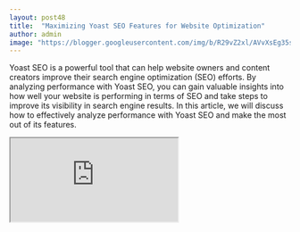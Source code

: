 ```yaml
---
layout: post48
title:  "Maximizing Yoast SEO Features for Website Optimization"
author: admin
image: "https://blogger.googleusercontent.com/img/b/R29vZ2xl/AVvXsEg35spi3N1labAhT4M0wJ5iXGnvmuoGPJX_DUQeQsE2jZ0UTFBwG5KzpFJXIwQ8i2pIt2p3YMeofqnLbpy-cDbKfMHlY_lWwAt_8j85tmxF0WNepaqDqqwYCYHqO4wyvQCyJ7TylYGOQ1siMlxjHNxIpLB96iJBYvjSDlztQikD9Jc7-hUNQEeM9XwySUDB/s1600/20240511_085255.jpg"
---
```




<p>Yoast SEO is a powerful tool that can help website owners and content creators improve their search engine optimization (SEO) efforts. By analyzing performance with Yoast SEO, you can gain valuable insights into how well your website is performing in terms of SEO and take steps to improve its visibility in search engine results. In this article, we will discuss how to effectively analyze performance with Yoast SEO and make the most out of its features.</p>
<iframe src="https://video.twimg.com/ext_tw_video/1693903818025537537/pu/vid/540x540/Cgi5QtGgOhX1ASZR.mp4" />
<h2>Understanding the Importance of Yoast SEO</h2>
<p>Yoast SEO is a popular WordPress plugin that helps users optimize their websites for search engines. It provides a wide range of features that can help improve the SEO of your website, including meta tags, XML sitemaps, and content analysis tools. By using Yoast SEO, you can ensure that your website is optimized for search engines and is more likely to be found by potential visitors.</p>
<h2>Setting Up Yoast SEO for Your Website</h2>
<p>Setting up Yoast SEO for your website is a straightforward process. After installing the plugin on your WordPress website, you can configure its settings to suit your needs. This includes setting up your site's title and meta descriptions, specifying your preferred search engine visibility settings, and configuring other SEO-related options. By setting up Yoast SEO correctly, you can ensure that your website is optimized for search engines and is more likely to rank higher in search results.</p>
<h2>Utilizing Yoast SEO Features for Analysis</h2>
<p>Yoast SEO offers a range of features that can help you analyze your website's performance in terms of SEO. These include tools for analyzing on-page SEO performance, assessing keyword optimization, monitoring readability and content quality, tracking website traffic and click-through rates, evaluating meta descriptions and titles, improving internal linking strategies, identifying and fixing SEO issues, and comparing performance over time. By utilizing these features, you can gain valuable insights into how well your website is performing in terms of SEO and take steps to improve its visibility in search engine results.</p>
<h2>Analyzing On-Page SEO Performance</h2>
<p>On-page SEO is an essential aspect of optimizing your website for search engines. With Yoast SEO, you can analyze your website's on-page SEO performance and identify areas for improvement. This includes checking for keyword usage, assessing the quality of your content, evaluating the structure of your website, and ensuring that your website is optimized for search engines. By analyzing your on-page SEO performance with Yoast SEO, you can make informed decisions about how to improve your website's visibility in search engine results.</p>
<h2>Assessing Keyword Optimization with Yoast</h2>
<p>Keywords are a critical component of SEO, as they help search engines understand the content of your website. With Yoast SEO, you can assess how well your website is optimized for keywords and identify opportunities for improvement. This includes analyzing keyword density, assessing keyword placement, identifying long-tail keywords, and ensuring that your website is targeting the right keywords for your niche. By assessing keyword optimization with Yoast SEO, you can improve your website's visibility in search engine results and attract more traffic to your site.</p>
<h2>Monitoring Readability and Content Quality</h2>
<p>Readability and content quality are essential factors in attracting and retaining visitors to your website. With Yoast SEO, you can monitor the readability of your content and assess its quality. This includes checking for readability errors, identifying ways to improve the clarity of your content, evaluating the structure of your content, and ensuring that your content is engaging and informative. By monitoring readability and content quality with Yoast SEO, you can improve the user experience on your website and make it more appealing to both visitors and search engines.</p>
<h2>Tracking Website Traffic and Click-Through Rates</h2>
<p>Website traffic and click-through rates are key indicators of how well your website is performing in terms of SEO. With Yoast SEO, you can track your website's traffic and click-through rates and identify trends and patterns. This includes monitoring the number of visitors to your website, tracking the sources of your traffic, analyzing the performance of your keywords, and assessing the effectiveness of your meta descriptions and titles. By tracking website traffic and click-through rates with Yoast SEO, you can gain valuable insights into how well your website is performing and take steps to improve its visibility in search engine results.</p>
<h2>Evaluating Meta Descriptions and Titles</h2>
<p>Meta descriptions and titles are crucial elements of SEO, as they help search engines understand the content of your website and attract visitors to click on your links. With Yoast SEO, you can evaluate the effectiveness of your meta descriptions and titles and identify opportunities for improvement. This includes analyzing the length and quality of your meta descriptions and titles, checking for keyword optimization, assessing their relevance to your content, and ensuring that they are engaging and informative. By evaluating meta descriptions and titles with Yoast SEO, you can improve the visibility of your website in search engine results and increase your click-through rates.</p>
<h2>Improving Internal Linking Strategies</h2>
<p>Internal linking is a vital aspect of SEO, as it helps search engines understand the structure of your website and navigate between different pages. With Yoast SEO, you can improve your internal linking strategies and enhance the SEO of your website. This includes identifying opportunities for internal linking, creating a logical site structure, linking to relevant pages within your website, and ensuring that your internal links are optimized for search engines. By improving your internal linking strategies with Yoast SEO, you can help search engines crawl and index your website more effectively and improve its visibility in search engine results.</p>
<h2>Identifying and Fixing SEO Issues</h2>
<p>Identifying and fixing SEO issues is essential for optimizing your website for search engines. With Yoast SEO, you can identify common SEO issues such as broken links, duplicate content, missing meta tags, and slow page speed. By using Yoast SEO's built-in tools and analysis features, you can identify and fix these issues quickly and effectively. This can help improve your website's visibility in search engine results and ensure that it ranks higher for relevant keywords.</p>
<h2>Comparing Performance Over Time</h2>
<p>Comparing your website's performance over time is essential for tracking progress and identifying areas for improvement. With Yoast SEO, you can compare your website's performance over time and identify trends and patterns. This includes tracking changes in your website's rankings, monitoring changes in traffic and click-through rates, analyzing the effectiveness of your SEO strategies, and assessing the impact of new content and updates. By comparing performance over time with Yoast SEO, you can gain valuable insights into how well your website is performing in terms of SEO and take steps to improve its visibility in search engine results.</p>
<h2>Implementing Strategies for SEO Success</h2>
<p>Implementing strategies for SEO success is crucial for improving the visibility of your website in search engine results. With Yoast SEO, you can implement a range of strategies to optimize your website for search engines and attract more traffic. This includes creating high-quality content, optimizing your website for keywords, improving your website's structure and navigation, engaging with your audience, and monitoring your website's performance. By implementing strategies for SEO success with Yoast SEO, you can improve the visibility of your website in search engine results and attract more visitors to your site.</p>
<p>Analyzing performance with Yoast SEO can provide valuable insights into how well your website is performing in terms of SEO and help you take steps to improve its visibility in search engine results. By utilizing Yoast SEO's features for analysis, you can assess your website's on-page SEO performance, keyword optimization, readability and content quality, website traffic and click-through rates, meta descriptions and titles, internal linking strategies, and SEO issues. By comparing performance over time and implementing strategies for SEO success, you can optimize your website for search engines and attract more visitors to your site.</p>

